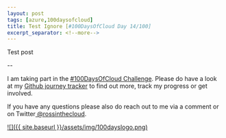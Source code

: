 ```yaml
---
layout: post
tags: [azure,100daysofcloud]
title: Test Ignore [#100DaysOfCloud Day 14/100] 
excerpt_separator: <!--more-->
---
```

Test post

--

I am taking part in the <a href="https://100daysofcloud.com/" target="_blank">#100DaysOfCloud Challenge</a>. Please do have a look at my <a href="https://github.com/rossinthecloud/100DaysOfCloud" target="_blank">Github journey tracker</a> to find out more, track my progress or get involved.

If you have any questions please also do reach out to me via a comment or on Twitter<a href="https://www.twitter.com/rossinthecloud" target="_blank"> @rossinthecloud</a>.

<a href="https://github.com/rossinthecloud/100DaysOfCloud" target="_blank">![]({{ site.baseurl }}/assets/img/100dayslogo.png)</a>

